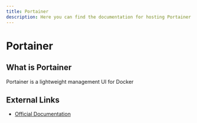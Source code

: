 ```yaml
---
title: Portainer
description: Here you can find the documentation for hosting Portainer with Coolify.
---
```


# Portainer

## What is Portainer

Portainer is a lightweight management UI for Docker

## External Links

- [Official Documentation](https://docs.portainer.io?utm_source=coolify.io)

